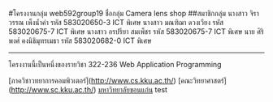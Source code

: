 #โครงงานกลุ่ม web592group19
ชื่อกลุ่ม Camera lens shop
##สมาชิกกลุ่ม
นางสาว จิราวรรณ เพ็งน้ำคำ รหัส 583020650-3 ICT พิเศษ
นางสาว มณฑิฌา ดวงเวียง รหัส 583020675-7 ICT พิเศษ
นางสาว อรปรียา สมเพ็ชร รหัส 583020675-7 ICT พิเศษ
นาย ศิริพงศ์ คงนิธิมุทรเมธา รหัส 583020682-0 ICT พิเศษ

<hr>
โครงงานนี้เป็นหนึ่งของรายวิชา 322-236 Web Application Programming

[ภาควิชาวทยาการคอมพิวเตอร์]้(http://www.cs.kku.ac.th/)
[คณะวิทยาศาสตร์]้(http://www.sc.kku.ac.th/)
[มหาวิทยาลัยขอนแก่น](้http://www.kku.ac.th/)
test
